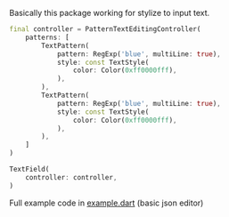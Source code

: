 
Basically this package working for stylize to input text.

```dart
final controller = PatternTextEditingController(
    patterns: [
        TextPattern(
            pattern: RegExp('blue', multiLine: true),
            style: const TextStyle(
                color: Color(0xff0000fff),
            ),
        ),
        TextPattern(
            pattern: RegExp('blue', multiLine: true),
            style: const TextStyle(
                color: Color(0xff0000fff),
            ),
        ),
    ]
)

TextField(
    controller: controller,
)
```

Full example code in [example.dart](https://github.com/GeceGibi/pattern_text_editing_controller/blob/main/example/main.dart) (basic json editor)

